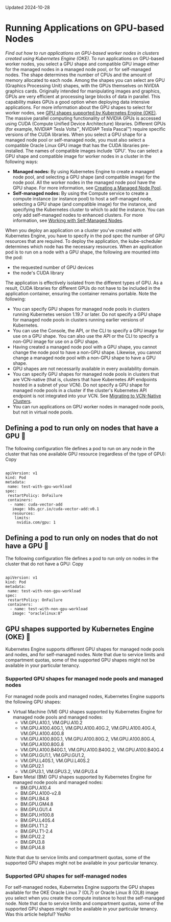 Updated 2024-10-28
# Running Applications on GPU-based Nodes
_Find out how to run applications on GPU-based worker nodes in clusters created using Kubernetes Engine (OKE)._
To run applications on GPU-based worker nodes, you select a GPU shape and compatible GPU image either for the managed nodes in a managed node pool, or for self-managed nodes.
The shape determines the number of CPUs and the amount of memory allocated to each node. Among the shapes you can select are GPU (Graphics Processing Unit) shapes, with the GPUs themselves on NVIDIA graphics cards. Originally intended for manipulating images and graphics, GPUs are very efficient at processing large blocks of data in parallel. This capability makes GPUs a good option when deploying data intensive applications. For more information about the GPU shapes to select for worker nodes, see [GPU shapes supported by Kubernetes Engine (OKE)](https://docs.oracle.com/en-us/iaas/Content/ContEng/Tasks/contengrunninggpunodes.htm#contengrunninggpunodes_topic-supportedgpushapes).
The massive parallel computing functionality of NVIDIA GPUs is accessed using CUDA (Compute Unified Device Architecture) libraries. Different GPUs (for example, NVIDIA® Tesla Volta™, NVIDIA® Tesla Pascal™) require specific versions of the CUDA libraries. When you select a GPU shape for a managed node pool or self-managed node, you must also select a compatible Oracle Linux GPU image that has the CUDA libraries pre-installed. The names of compatible images include 'GPU'.
You can select a GPU shape and compatible image for worker nodes in a cluster in the following ways:
  * **Managed nodes:** By using Kubernetes Engine to create a managed node pool, and selecting a GPU shape (and compatible image) for the node pool. All the worker nodes in the managed node pool have the GPU shape. For more information, see [Creating a Managed Node Pool](https://docs.oracle.com/en-us/iaas/Content/ContEng/Tasks/create-node-pool.htm#create-node-pool "Find out how to create a managed node pool using Kubernetes Engine \(OKE\).").
  * **Self-managed nodes:** By using the Compute service to create a compute instance (or instance pool) to host a self-managed node, selecting a GPU shape (and compatible image) for the instance, and specifying the Kubernetes cluster to which to add the instance. You can only add self-managed nodes to enhanced clusters. For more information, see [Working with Self-Managed Nodes](https://docs.oracle.com/en-us/iaas/Content/ContEng/Tasks/contengworkingwithselfmanagednodes.htm#contengworkingwithselfmanagednodes "Find out how to set up and use self-managed nodes with Kubernetes Engine.").


When you deploy an application on a cluster you've created with Kubernetes Engine, you have to specify in the pod spec the number of GPU resources that are required. To deploy the application, the kube-scheduler determines which node has the necessary resources. When an application pod is to run on a node with a GPU shape, the following are mounted into the pod:
  * the requested number of GPU devices
  * the node's CUDA library


The application is effectively isolated from the different types of GPU. As a result, CUDA libraries for different GPUs do not have to be included in the application container, ensuring the container remains portable.
Note the following:
  * You can specify GPU shapes for managed node pools in clusters running Kubernetes version 1.19.7 or later. Do not specify a GPU shape for managed node pools in clusters running earlier versions of Kubernetes.
  * You can use the Console, the API, or the CLI to specify a GPU image for use on a GPU shape. You can also use the API or the CLI to specify a non-GPU image for use on a GPU shape.
  * Having created a managed node pool with a GPU shape, you cannot change the node pool to have a non-GPU shape. Likewise, you cannot change a managed node pool with a non-GPU shape to have a GPU shape.
  * GPU shapes are not necessarily available in every availability domain.
  * You can specify GPU shapes for managed node pools in clusters that are VCN-native (that is, clusters that have Kubernetes API endpoints hosted in a subnet of your VCN). Do not specify a GPU shape for managed node pools in a cluster if the cluster's Kubernetes API endpoint is not integrated into your VCN. See [Migrating to VCN-Native Clusters](https://docs.oracle.com/en-us/iaas/Content/ContEng/Tasks/contengmigratingclusters.htm#migrating_clusters_to_native_vcns "Find out how to migrate a cluster to integrate its Kubernetes API endpoint into your own VCN, using Kubernetes Engine \(OKE\).").
  * You can run applications on GPU worker nodes in managed node pools, but not in virtual node pools.


## Defining a pod to run only on nodes that have a GPU 🔗 
The following configuration file defines a pod to run on any node in the cluster that has one available GPU resource (regardless of the type of GPU):
Copy
```

apiVersion: v1
kind: Pod
metadata:
 name: test-with-gpu-workload
spec:
 restartPolicy: OnFailure
 containers:
  - name: cuda-vector-add
   image: k8s.gcr.io/cuda-vector-add:v0.1
   resources:
    limits:
     nvidia.com/gpu: 1
```

## Defining a pod to run only on nodes that do not have a GPU 🔗 
The following configuration file defines a pod to run only on nodes in the cluster that do not have a GPU:
Copy
```

apiVersion: v1
kind: Pod
metadata:
 name: test-with-non-gpu-workload
spec:
 restartPolicy: OnFailure
 containers:
  - name: test-with-non-gpu-workload
   image: "oraclelinux:8"
```

## GPU shapes supported by Kubernetes Engine (OKE) 🔗 
Kubernetes Engine supports different GPU shapes for managed node pools and nodes, and for self-managed nodes.
Note that due to service limits and compartment quotas, some of the supported GPU shapes might not be available in your particular tenancy.
### Supported GPU shapes for managed node pools and managed nodes
For managed node pools and managed nodes, Kubernetes Engine supports the following GPU shapes:
  * Virtual Machine (VM) GPU shapes supported by Kubernetes Engine for managed node pools and managed nodes:
    * VM.GPU.A10.1, VM.GPU.A10.2
    * VM.GPU.A100.40G.1, VM.GPU.A100.40G.2, VM.GPU.A100.40G.4, VM.GPU.A100.40G.8
    * VM.GPU.A100.80G.1, VM.GPU.A100.80G.2, VM.GPU.A100.80G.4, VM.GPU.A100.80G.8
    * VM.GPU.A100.B40G.1, VM.GPU.A100.B40G.2, VM.GPU.A100.B40G.4
    * VM.GPU.GU1.1, VM.GPU.GU1.2, 
    * VM.GPU.L40S.1, VM.GPU.L40S.2
    * VM.GPU2.1
    * VM.GPU3.1, VM.GPU3.2, VM.GPU3.4
  * Bare Metal (BM) GPU shapes supported by Kubernetes Engine for managed node pools and managed nodes:
    * BM.GPU.A10.4
    * BM.GPU.A100-v2.8
    * BM.GPU.B4.8
    * BM.GPU.GM4.8
    * BM.GPU.GU1.4
    * BM.GPU.H100.8
    * BM.GPU.L40S.4
    * BM.GPU.T1.2
    * BM.GPU.T1-2.4
    * BM.GPU2.2
    * BM.GPU3.8
    * BM.GPU4.8


Note that due to service limits and compartment quotas, some of the supported GPU shapes might not be available in your particular tenancy.
### Supported GPU shapes for self-managed nodes
For self-managed nodes, Kubernetes Engine supports the GPU shapes available for the OKE Oracle Linux 7 (OL7) or Oracle Linux 8 (OL8) image you select when you create the compute instance to host the self-managed node.
Note that due to service limits and compartment quotas, some of the supported GPU shapes might not be available in your particular tenancy.
Was this article helpful?
YesNo

